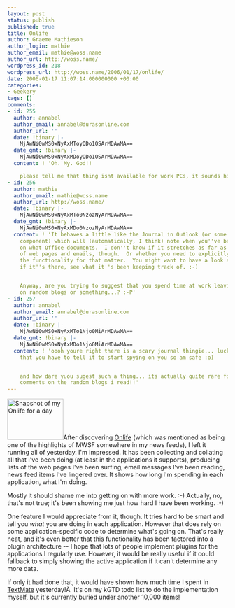 ```yaml
---
layout: post
status: publish
published: true
title: Onlife
author: Graeme Mathieson
author_login: mathie
author_email: mathie@woss.name
author_url: http://woss.name/
wordpress_id: 218
wordpress_url: http://woss.name/2006/01/17/onlife/
date: 2006-01-17 11:07:14.000000000 +00:00
categories:
- Geekery
tags: []
comments:
- id: 255
  author: annabel
  author_email: annabel@durasonline.com
  author_url: ''
  date: !binary |-
    MjAwNi0wMS0xNyAxMToyODo1OSArMDAwMA==
  date_gmt: !binary |-
    MjAwNi0wMS0xNyAxMDoyODo1OSArMDAwMA==
  content: ! 'Oh. My. God!!

    please tell me that thing isnt available for work PCs, it sounds hideous!!!!'
- id: 256
  author: mathie
  author_email: mathie@woss.name
  author_url: http://woss.name/
  date: !binary |-
    MjAwNi0wMS0xNyAxMTo0NzozNyArMDAwMA==
  date_gmt: !binary |-
    MjAwNi0wMS0xNyAxMDo0NzozNyArMDAwMA==
  content: ! 'It behaves a little like the Journal in Outlook (or some other MS Office
    component) which will (automatically, I think) note when you''ve been working
    on what Office documents.  I don''t know if it stretches as far as to keep track
    of web pages and emails, though.  Or whether you need to explicitly switch on
    the functionality for that matter.  You might want to have a look at your ''Journal'',
    if it''s there, see what it''s been keeping track of. :-)


    Anyway, are you trying to suggest that you spend time at work leaving comments
    on random blogs or something...? :-P'
- id: 257
  author: annabel
  author_email: annabel@durasonline.com
  author_url: ''
  date: !binary |-
    MjAwNi0wMS0xNyAxMTo1Njo0MiArMDAwMA==
  date_gmt: !binary |-
    MjAwNi0wMS0xNyAxMDo1Njo0MiArMDAwMA==
  content: ! 'oooh youre right there is a scary journal thingie... luckily it seems
    that you have to tell it to start spying on you so am safe :o)


    and how dare yuou sugest such a thing... its actually quite rare for me to leave
    comments on the random blogs i read!!'
---
```

<a id="p219" rel="attachment" class="imagelink alignleft" title="Snapshot of my Onlife for a day" href="http://woss.name/2006/01/17/onlife/snapshot-of-my-onlife-for-a-day/"><img width="128" height="94" id="image219" alt="Snapshot of my Onlife for a day" src="http://woss.name/wp-content/uploads/2006/01/onlife-snapshot.thumbnail.png" /></a>After discovering <a title="Onlife: Search your life, organise your world" href="http://www.ethomaz.com/onlife/">Onlife</a> (which was mentioned as being one of the highlights of MWSF somewhere in my news feeds), I left it running all of yesterday.  I'm impressed.  It has been collecting and collating all that I've been doing (at least in the applications it supports), producing lists of the web pages I've been surfing, email messages I've been reading, news feed items I've lingered over.  It shows how long I'm spending in each application, what I'm doing.

Mostly it should shame me into getting on with more work. :-)  Actually, no, that's not true; it's been showing me just how hard I have been working. :-)

One feature I would appreciate from it, though.  It tries hard to be smart and tell you <em>what</em> you are doing in each application.  However that does rely on some application-specific code to determine what's going on.  That's really neat, and it's even better that this functionality has been factored into a plugin architecture -- I hope that lots of people implement plugins for the applications I regularly use.  However, it would be really useful if it could fallback to simply showing the active application if it can't determine any more data.

If only it had done that, it would have shown how much time I spent in <a title="TextMate" href="http://macromates.com/">TextMate</a> yesterday!Â  It's on my kGTD todo list to do the implementation myself, but it's currently buried under another 10,000 items!
